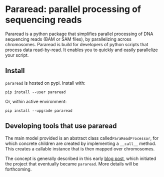 # Pararead: parallel processing of sequencing reads

Pararead is a python package that simplifies parallel processing of DNA sequencing reads (BAM or SAM files), 
by parallelizing across chromosomes. Pararead is build for developers of python scripts that process data read-by-read. It enables you to quickly and easily parallelize your script.

## Install

`pararead` is hosted on pypi. Install with:

```
pip install --user pararead
```

Or, within active environment:
```
pip install --upgrade pararead
```

## Developing tools that use pararead

The main model provided is an abstract class called`ParaReadProcessor`, for which concrete children are created by implementing a `__call__` method. This creates a callable instance that is then mapped over chromosomes.

The concept is generally described in this early [blog post](http://databio.org/posts/tabix_files.html), which initiated the project that eventually became `pararead`. More details will be forthcoming.
